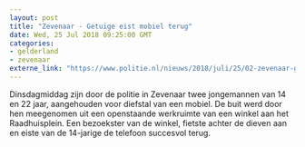 ```yaml
---
layout: post
title: "Zevenaar - Getuige eist mobiel terug"
date: Wed, 25 Jul 2018 09:25:00 GMT
categories: 
- gelderland 
- zevenaar 
externe_link: "https://www.politie.nl/nieuws/2018/juli/25/02-zevenaar-getuige-eist-mobiel-terug.html"
---
```


Dinsdagmiddag  zijn door de politie in Zevenaar twee jongemannen van 14 en 22 jaar, aangehouden voor diefstal van een mobiel. De buit werd door hen meegenomen uit een openstaande werkruimte van een winkel aan het Raadhuisplein. Een bezoekster van de winkel, fietste achter de dieven aan en eiste van de 14-jarige de telefoon succesvol terug.
